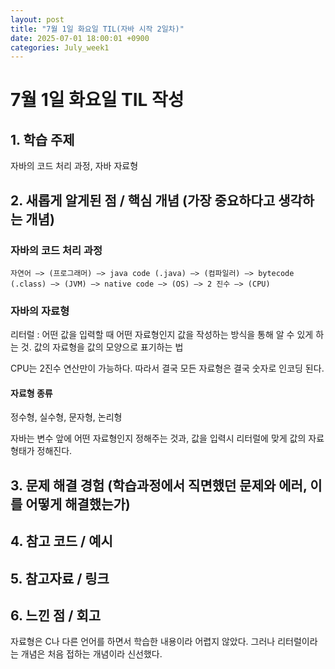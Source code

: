 ```yaml
---
layout: post
title: "7월 1일 화요일 TIL(자바 시작 2일차)"
date: 2025-07-01 18:00:01 +0900
categories: July_week1
---
```


# 7월 1일 화요일 TIL 작성

## 1. 학습 주제

자바의 코드 처리 과정, 자바 자료형

## 2. 새롭게 알게된 점 / 핵심 개념 (가장 중요하다고 생각하는 개념)

### 자바의 코드 처리 과정
`자연어 —> (프로그래머) —> java code (.java) —> (컴파일러) —> bytecode (.class) —> (JVM) —> native code —> (OS) —> 2 진수 —> (CPU)`

### 자바의 자료형

리터럴 : 어떤 값을 입력할 때 어떤 자료형인지 값을 작성하는 방식을 통해 알 수 있게 하는 것. 값의 자료형을 값의 모양으로 표기하는 법

CPU는 2진수 연산만이 가능하다. 따라서 결국 모든 자료형은 결국 숫자로 인코딩 된다.

#### 자료형 종류
정수형, 실수형, 문자형, 논리형

자바는 변수 앞에 어떤 자료형인지 정해주는 것과, 값을 입력시 리터럴에 맞게 값의 자료형태가 정해진다.

## 3. 문제 해결 경험 (학습과정에서 직면했던 문제와 에러, 이를 어떻게 해결했는가)

## 4. 참고 코드 / 예시

## 5. 참고자료 / 링크

## 6. 느낀 점 / 회고 

자료형은 C나 다른 언어를 하면서 학습한 내용이라 어렵지 않았다. 그러나 리터럴이라는 개념은 처음 접하는 개념이라 신선했다.